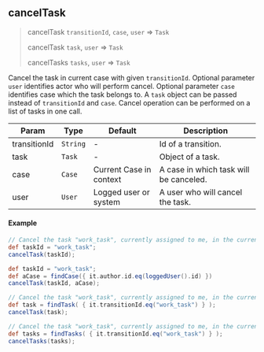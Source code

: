 ## cancelTask

> cancelTask `transitionId`, `case`, `user` => `Task`
>
> cancelTask `task`, `user` => `Task`
>
> cancelTasks `tasks`, `user` => `Task`

Cancel the task in current case with given `transitionId`. Optional parameter `user` identifies actor who will perform cancel.
Optional parameter `case` identifies case which the task belongs to. A `task` object can be passed instead of `transitionId` and `case`.
Cancel operation can be performed on a list of tasks in one call.

| **Param**    | **Type** | **Default**             | **Description**                        |
| ------------ | ---------| ----------------------- | ---------------------------------------|
| transitionId | `String` | -                       | Id of a transition.                    |
| task         | `Task`   | -                       | Object of a task.                      |
| case         | `Case`   | Current Case in context | A case in which task will be canceled. |
| user         | `User`   | Logged user or system   | A user who will cancel the task.       |

#### Example

```groovy
// Cancel the task "work_task", currently assigned to me, in the current case
def taskId = "work_task";
cancelTask(taskId);
```

```groovy
def taskId = "work_task";
def aCase = findCase({ it.author.id.eq(loggedUser().id) })
cancelTask(taskId, aCase);
```

```groovy
// Cancel the task "work_task", currently assigned to me, in the current case
def task = findTask( { it.transitionId.eq("work_task") } );
cancelTask(task);
```

```groovy
// Cancel the task "work_task", currently assigned to me, in the current case
def tasks = findTasks( { it.transitionId.eq("work_task") } );
cancelTasks(tasks);
```
